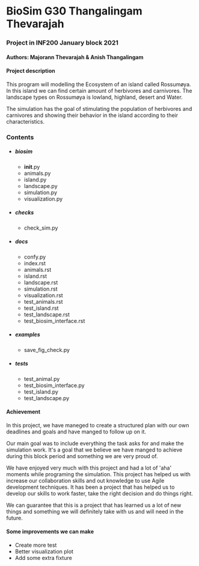 # BioSim G30 Thangalingam Thevarajah

### Project in INF200 January block 2021

#### Authors: Majorann Thevarajah & Anish Thangalingam

#### Project description
This program will modelling the Ecosystem of an island called Rossumøya.
In this island we can find certain amount of herbivores and carnivores.
The landscape types on Rossumøya is lowland, highland, desert and Water.

The simulation has the goal of stimulating the population of herbivores 
and carnivores and showing their behavior in the island according to their characteristics.

### Contents
* ##### biosim
    * __init__.py
    * animals.py
    * island.py
    * landscape.py
    * simulation.py
    * visualization.py
    
* ##### checks
    * check_sim.py
* ##### docs
    * confy.py
    * index.rst
    * animals.rst 
    * island.rst 
    * landscape.rst 
    * simulation.rst 
    * visualization.rst 
    * test_animals.rst 
    * test_island.rst 
    * test_landscape.rst 
    * test_biosim_interface.rst
* ##### examples
    * save_fig_check.py
* ##### tests
    * test_animal.py
    * test_biosim_interface.py
    * test_island.py
    * test_landscape.py
    
    
#### Achievement
In this project, we have maneged to create a structured plan with our own deadlines and goals and
have manged to follow up on it. 

Our main goal was to include everything the task asks for and make the simulation work. It's a goal 
that we believe we have manged to achieve during this block period and something we are very proud of.

We have enjoyed very much with this project and had a lot of 'aha' moments while programing the simulation.
This project has helped us with increase our collaboration skills and out knowledge to use Agile development techniques.
It has been a project that has helped us to develop our skills to work faster, take the right decision and
do things right. 

We can guarantee that this is a project that has learned us a lot of new things and something we will definitely take 
with us and will need in the future. 

#### Some improvements we can make
* Create more test
* Better visualization plot
* Add some extra fixture
